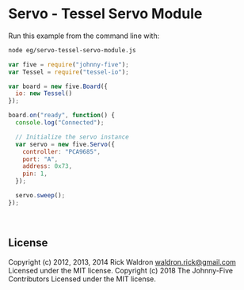 <!--remove-start-->

# Servo - Tessel Servo Module

<!--remove-end-->








Run this example from the command line with:
```bash
node eg/servo-tessel-servo-module.js
```


```javascript
var five = require("johnny-five");
var Tessel = require("tessel-io");

var board = new five.Board({
  io: new Tessel()
});

board.on("ready", function() {
  console.log("Connected");

  // Initialize the servo instance
  var servo = new five.Servo({
    controller: "PCA9685",
    port: "A",
    address: 0x73,
    pin: 1,
  });

  servo.sweep();
});

```








&nbsp;

<!--remove-start-->

## License
Copyright (c) 2012, 2013, 2014 Rick Waldron <waldron.rick@gmail.com>
Licensed under the MIT license.
Copyright (c) 2018 The Johnny-Five Contributors
Licensed under the MIT license.

<!--remove-end-->
